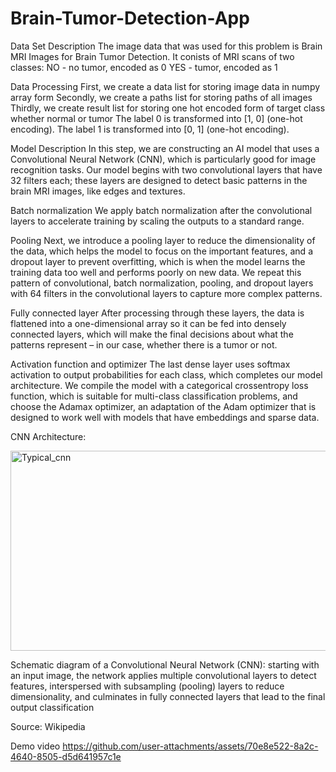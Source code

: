 # Brain-Tumor-Detection-App
Data Set Description
The image data that was used for this problem is Brain MRI Images for Brain Tumor Detection. It conists of MRI scans of two classes:
NO - no tumor, encoded as 0
YES - tumor, encoded as 1

Data Processing
First, we create a data list for storing image data in numpy array form
Secondly, we create a paths list for storing paths of all images
Thirdly, we create result list for storing one hot encoded form of target class whether normal or tumor
The label 0 is transformed into [1, 0] (one-hot encoding).
The label 1 is transformed into [0, 1] (one-hot encoding).

Model Description
In this step, we are constructing an AI model that uses a Convolutional Neural Network (CNN), which is particularly good for image recognition tasks. Our model begins with two convolutional layers that have 32 filters each; these layers are designed to detect basic patterns in the brain MRI images, like edges and textures.

Batch normalization
We apply batch normalization after the convolutional layers to accelerate training by scaling the outputs to a standard range.

Pooling
Next, we introduce a pooling layer to reduce the dimensionality of the data, which helps the model to focus on the important features, and a dropout layer to prevent overfitting, which is when the model learns the training data too well and performs poorly on new data. We repeat this pattern of convolutional, batch normalization, pooling, and dropout layers with 64 filters in the convolutional layers to capture more complex patterns.

Fully connected layer
After processing through these layers, the data is flattened into a one-dimensional array so it can be fed into densely connected layers, which will make the final decisions about what the patterns represent – in our case, whether there is a tumor or not.

Activation function and optimizer
The last dense layer uses softmax activation to output probabilities for each class, which completes our model architecture. We compile the model with a categorical crossentropy loss function, which is suitable for multi-class classification problems, and choose the Adamax optimizer, an adaptation of the Adam optimizer that is designed to work well with models that have embeddings and sparse data.

CNN Architecture:

<img width="1040" height="320" alt="Typical_cnn" src="https://github.com/user-attachments/assets/9dab5241-38ca-4bd1-9468-c97096af0c85" />

Schematic diagram of a Convolutional Neural Network (CNN): starting with an input image, the network applies multiple convolutional layers to detect features, interspersed with subsampling (pooling) layers to reduce dimensionality, and culminates in fully connected layers that lead to the final output classification

Source: Wikipedia

Demo video
https://github.com/user-attachments/assets/70e8e522-8a2c-4640-8505-d5d641957c1e




